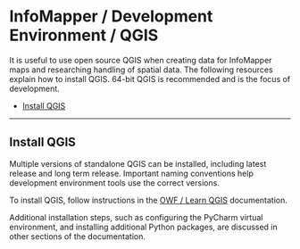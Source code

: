 # InfoMapper / Development Environment / QGIS #

It is useful to use open source QGIS when creating data for InfoMapper maps and researching handling of spatial data.
The following resources explain how to install QGIS.
64-bit QGIS is recommended and is the focus of development.

* [Install QGIS](#install-qgis)

-------------

## Install QGIS ##

Multiple versions of standalone QGIS can be installed, including latest release and long term release.
Important naming conventions help development environment tools use the correct versions.

To install QGIS, follow instructions in the
[OWF / Learn QGIS](http://learn.openwaterfoundation.org/owf-learn-qgis/install-qgis/install-qgis/) documentation.

Additional installation steps, such as configuring the PyCharm virtual environment,
and installing additional Python packages, are discussed in other sections of the documentation.
